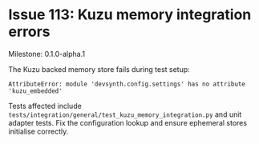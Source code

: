 # Issue 113: Kuzu memory integration errors
Milestone: 0.1.0-alpha.1

The Kuzu backed memory store fails during test setup:
```
AttributeError: module 'devsynth.config.settings' has no attribute 'kuzu_embedded'
```
Tests affected include `tests/integration/general/test_kuzu_memory_integration.py` and unit adapter tests. Fix the configuration lookup and ensure ephemeral stores initialise correctly.

